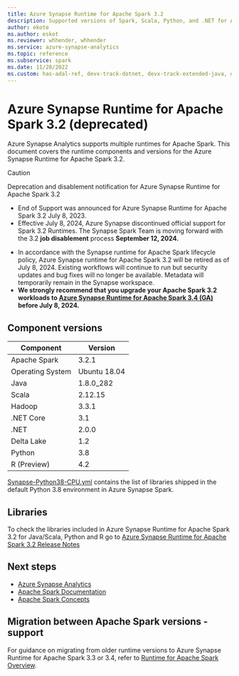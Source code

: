 ```yaml
---
title: Azure Synapse Runtime for Apache Spark 3.2
description: Supported versions of Spark, Scala, Python, and .NET for Apache Spark 3.2.
author: ekote
ms.author: eskot
ms.reviewer: whhender, whhender
ms.service: azure-synapse-analytics
ms.topic: reference
ms.subservice: spark
ms.date: 11/28/2022
ms.custom: has-adal-ref, devx-track-dotnet, devx-track-extended-java, devx-track-python
---
```


# Azure Synapse Runtime for Apache Spark 3.2 (deprecated)

Azure Synapse Analytics supports multiple runtimes for Apache Spark. This document covers the runtime components and versions for the Azure Synapse Runtime for Apache Spark 3.2.


> [!CAUTION]
> Deprecation and disablement notification for Azure Synapse Runtime for Apache Spark 3.2
> * End of Support was announced for Azure Synapse Runtime for Apache Spark 3.2 July 8, 2023. 
> * Effective July 8, 2024, Azure Synapse discontinued official support for Spark 3.2 Runtimes. The Synapse Spark Team is moving forward with the 3.2 __job disablement__ process __September 12, 2024.__
* In accordance with the Synapse runtime for Apache Spark lifecycle policy, Azure Synapse runtime for Apache Spark 3.2 will be retired as of July 8, 2024. Existing workflows will continue to run but security updates and bug fixes will no longer be available. Metadata will temporarily remain in the Synapse workspace.
* **We strongly recommend that you upgrade your Apache Spark 3.2 workloads to [Azure Synapse Runtime for Apache Spark 3.4 (GA)](./apache-spark-34-runtime.md) before July 8, 2024.** 

## Component versions

|  Component   | Version   |  
| ----- | ----- |
| Apache Spark | 3.2.1 |
| Operating System | Ubuntu 18.04 |
| Java | 1.8.0_282 |
| Scala | 2.12.15  |
| Hadoop | 3.3.1  |
| .NET Core | 3.1 |
| .NET | 2.0.0 |
| Delta Lake | 1.2 |
| Python | 3.8 |
| R (Preview) | 4.2 | 

[Synapse-Python38-CPU.yml](https://github.com/Azure-Samples/Synapse/blob/main/Spark/Python/Synapse-Python38-CPU.yml) contains the list of libraries shipped in the default Python 3.8 environment in Azure Synapse Spark.

## Libraries
To check the libraries included in Azure Synapse Runtime for Apache Spark 3.2 for Java/Scala, Python and R go to [Azure Synapse Runtime for Apache Spark 3.2 Release Notes](https://github.com/microsoft/synapse-spark-runtime/tree/main/Synapse/spark3.2)

## Next steps

- [Azure Synapse Analytics](../overview-what-is.md)
- [Apache Spark Documentation](https://spark.apache.org/docs/3.2.1/)
- [Apache Spark Concepts](apache-spark-concepts.md)

## Migration between Apache Spark versions - support

For guidance on migrating from older runtime versions to Azure Synapse Runtime for Apache Spark 3.3 or 3.4, refer to [Runtime for Apache Spark Overview](./apache-spark-version-support.md).
